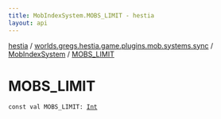 ```yaml
---
title: MobIndexSystem.MOBS_LIMIT - hestia
layout: api
---
```


<div class='api-docs-breadcrumbs'><a href="../../index.html">hestia</a> / <a href="../index.html">worlds.gregs.hestia.game.plugins.mob.systems.sync</a> / <a href="index.html">MobIndexSystem</a> / <a href="./-m-o-b-s_-l-i-m-i-t.html">MOBS_LIMIT</a></div>

# MOBS_LIMIT

<div class="signature"><code><span class="keyword">const</span> <span class="keyword">val </span><span class="identifier">MOBS_LIMIT</span><span class="symbol">: </span><a href="https://kotlinlang.org/api/latest/jvm/stdlib/kotlin/-int/index.html"><span class="identifier">Int</span></a></code></div>
